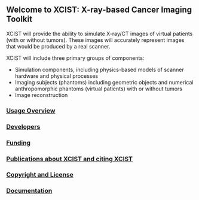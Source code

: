## Welcome to XCIST: X-ray-based Cancer Imaging Toolkit

XCIST will provide the ability to simulate X-ray/CT images of virtual patients (with or without tumors). These images will accurately represent images that would be produced by a real scanner.

XCIST will include three primary groups of components:
- Simulation components, including physics-based models of scanner hardware and physical processes
- Imaging subjects (phantoms) including geometric objects and numerical anthropomorphic phantoms (virtual patients) with or without tumors
- Image reconstruction

### [Usage Overview](Usage-Overview.md)

### [Developers](Developers)

### [Funding](Funding)

### [Publications about XCIST and citing XCIST](Publications-about-XCIST-and-citing-XCIST)

### [Copyright and License](https://github.com/xcist/code/blob/master/LICENSE)

### [Documentation](Documentation)
